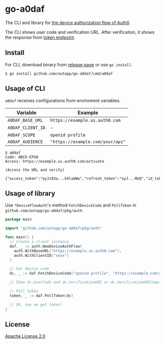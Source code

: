 # go-a0daf

The CLI and library for [the device authorization flow of Auth0](https://auth0.com/docs/get-started/authentication-and-authorization-flow/call-your-api-using-the-device-authorization-flow).

The CLI shows user code and verification URL. After verification, it shows the response from [token endpoint](https://auth0.com/docs/api/authentication#device-authorization-flow48).

## Install

For CLI, download binary from [release page](https://github.com/autopp/go-a0daf/releases) or use `go install`.

```
$ go install github.com/autopp/go-a0daf/cmd/a0daf
```

## Usage of CLI

`a0daf` receives configurations from enviroment variables.

| Variable | Example |
| --- | -- |
| `A0DAF_BASE_URL` | `https://example.us.auth0.com` |
| `A0DAF_CLIENT_ID` | - |
| `A0DAF_SCOPE` | `openid profile` |
| `A0DAF_AUDIENCE` | `"https://example.com/your/api"` |

```
$ a0daf
Code: ABCD-EFGH
Access: https://example.us.auth0.com/activate

(Access the URL and verify)

{"access_token":"eyJz93a...k4laUWw","refresh_token":"eyJ...MoQ","id_token":"eyJ...0NE","token_type":"Bearer","expires_in":86400}
```

## Usage of library

Use `*DeviceFlowAuth`'s method `FetchDeviceCode` and `PollToken` in `github.com/autopp/go-a0daf/pkg/auth`.

```go
package main

import "github.com/autopp/go-a0daf/pkg/auth"

func main() {
  // Create a client instance
  daf, _ := auth.NewDeviceAuthFlow(
    auth.WithBaseURL("https://example.us.auth0.com"),
    auth.WithClientID("xxxx")
  )

  // Get device code
  dc, _ := daf.FetchDeviceCode("openid profile", "https://example.com/your/api")

  // Show dc.UserCode and dc.VerificationURI or dc.VerificationURIComplete

  // Poll token
  token, _ := daf.PollToken(dc)

  // Ok, now we get token!
}
```

## License

[Apache License 2.0](LICENSE)
